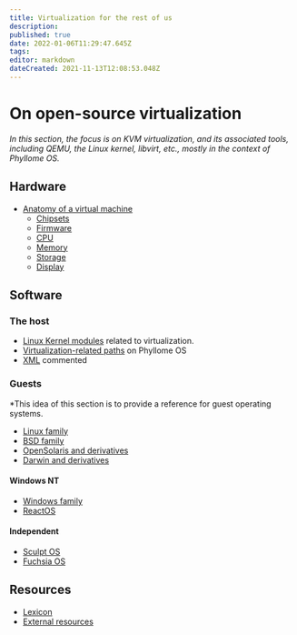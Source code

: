 ```yaml
---
title: Virtualization for the rest of us
description: 
published: true
date: 2022-01-06T11:29:47.645Z
tags: 
editor: markdown
dateCreated: 2021-11-13T12:08:53.048Z
---
```


# On open-source virtualization

*In this section, the focus is on KVM virtualization, and its associated tools, including QEMU, the Linux kernel, libvirt, etc., mostly in the context of Phyllome OS.* 

## Hardware

* [Anatomy of a virtual machine](/virt/vm)
	* [Chipsets](/virt/chipset)
  * [Firmware](/virt/firmware)
  * [CPU](/virt/cpu)
  * [Memory](/virt/memory)
  * [Storage](/virt/storage)
  * [Display](/virt/display)

## Software

### The host

* [Linux Kernel modules](/virt/kernel-modules) related to virtualization.
* [Virtualization-related paths](/virt/linux-paths) on Phyllome OS
* [XML](/virt/xml) commented

### Guests

*This idea of this section is to provide a reference for guest operating systems.

* [Linux family](/virt/linux)
* [BSD family](/virt/bsd)
* [OpenSolaris and derivatives](/virt/opensolaris)
* [Darwin and derivatives](/virt/darwin)

#### Windows NT
	
* [Windows family](/virt/windows)
* [ReactOS](/virt/reactos)

#### Independent

* [Sculpt OS](/virt/sculpt-os)
* [Fuchsia OS](/virt/fuchsia-os)

## Resources

* [Lexicon](/virt/lexicon) 
* [External resources](/virt/resources)